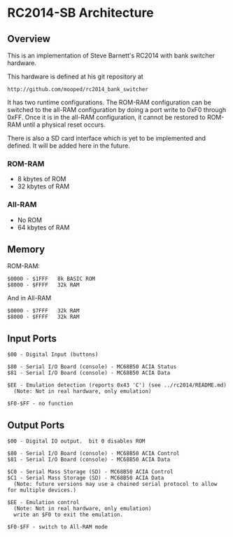# RC2014-SB Architecture

## Overview

This is an implementation of Steve Barnett's RC2014 with bank
switcher hardware.

This hardware is defined at his git repository at 

	http://github.com/mooped/rc2014_bank_switcher

It has two runtime configurations. The ROM-RAM configuration can
be switched to the all-RAM configuration by doing a port write to
0xF0 through 0xFF.  Once it is in the all-RAM configuration, it
cannot be restored to ROM-RAM until a physical reset occurs.

There is also a SD card interface which is yet to be implemented
and defined.  It will be added here in the future.


### ROM-RAM

 - 8 kbytes of ROM
 - 32 kbytes of RAM

### All-RAM

 - No ROM
 - 64 kbytes of RAM


## Memory

ROM-RAM:

    $0000 - $1FFF	8k BASIC ROM
    $8000 - $FFFF	32k RAM

And in All-RAM

    $0000 - $7FFF	32k RAM
    $8000 - $FFFF	32k RAM

## Input Ports

    $00 - Digital Input (buttons) 

    $80 - Serial I/O Board (console) - MC68B50 ACIA Status
    $81 - Serial I/O Board (console) - MC68B50 ACIA Data

    $EE - Emulation detection (reports 0x43 'C') (see ../rc2014/README.md)
	  (Note: Not in real hardware, only emulation)

    $F0-$FF - no function

## Output Ports

    $00 - Digital IO output.  bit 0 disables ROM

    $80 - Serial I/O Board (console) - MC68B50 ACIA Control
    $81 - Serial I/O Board (console) - MC68B50 ACIA Data

    $C0 - Serial Mass Storage (SD) - MC68B50 ACIA Control
    $C1 - Serial Mass Storage (SD) - MC68B50 ACIA Data
	  (Note: future versions may use a chained serial protocol to allow for multiple devices.)

    $EE - Emulation control
	  (Note: Not in real hardware, only emulation)
  	  write an $F0 to exit the emulation.

    $F0-$FF - switch to All-RAM mode

